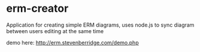 erm-creator
===========

Application for creating simple ERM diagrams, uses node.js to sync diagram between users editing at the same time

demo here: http://erm.stevenberridge.com/demo.php
